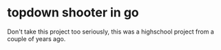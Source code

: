# topdown shooter in go

Don't take this project too seriously, this was a highschool project from a couple of years ago.
